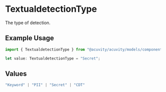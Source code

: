 # TextualdetectionType

The type of detection.

## Example Usage

```typescript
import { TextualdetectionType } from "@acuvity/acuvity/models/components";

let value: TextualdetectionType = "Secret";
```

## Values

```typescript
"Keyword" | "PII" | "Secret" | "CDT"
```